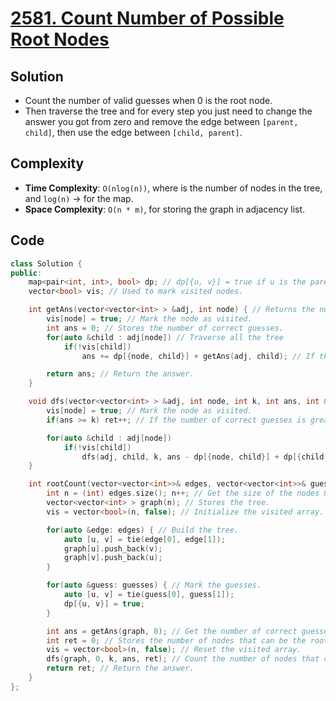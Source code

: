 # [2581. Count Number of Possible Root Nodes](https://leetcode.com/problems/count-number-of-possible-root-nodes/)

## Solution
- Count the number of valid guesses when 0 is the root node.
- Then traverse the tree and for every step you just need to change the answer you got from zero and remove the edge between `[parent, child]`, then use the edge between `[child, parent]`.
## Complexity
- **Time Complexity**: `O(nlog(n))`, where is the number of nodes in the tree, and `log(n)` -> for the map.
- **Space Complexity**: `O(n * m)`, for storing the graph in adjacency list.

## Code
```cpp
class Solution {
public:
    map<pair<int, int>, bool> dp; // dp[{u, v}] = true if u is the parent of v.
    vector<bool> vis; // Used to mark visited nodes.

    int getAns(vector<vector<int> > &adj, int node) { // Returns the number of correct guesses when assign zero as a root.
        vis[node] = true; // Mark the node as visited.
        int ans = 0; // Stores the number of correct guesses.
        for(auto &child : adj[node]) // Traverse all the tree
            if(!vis[child])
                ans += dp[{node, child}] + getAns(adj, child); // If the guess is correct, then add 1 to the answer.

        return ans; // Return the answer.
    }

    void dfs(vector<vector<int> > &adj, int node, int k, int ans, int &ret) { // Used to count the number of nodes that can be the root.
        vis[node] = true; // Mark the node as visited.
        if(ans >= k) ret++; // If the number of correct guesses is greater than or equal to k, then increment the answer.

        for(auto &child : adj[node])
            if(!vis[child])
                dfs(adj, child, k, ans - dp[{node, child}] + dp[{child, node}], ret); // Update the guess by remove [parent -> child] and add [child -> parent].
    }

    int rootCount(vector<vector<int>>& edges, vector<vector<int>>& guesses, int k) {
        int n = (int) edges.size(); n++; // Get the size of the nodes 0 -> n - 1, then increase to use when indexing.
        vector<vector<int> > graph(n); // Stores the tree.
        vis = vector<bool>(n, false); // Initialize the visited array.

        for(auto &edge: edges) { // Build the tree.
            auto [u, v] = tie(edge[0], edge[1]);
            graph[u].push_back(v);
            graph[v].push_back(u);
        }

        for(auto &guess: guesses) { // Mark the guesses.
            auto [u, v] = tie(guess[0], guess[1]);
            dp[{u, v}] = true;
        }

        int ans = getAns(graph, 0); // Get the number of correct guesses when assign zero as a root.
        int ret = 0; // Stores the number of nodes that can be the root.
        vis = vector<bool>(n, false); // Reset the visited array.
        dfs(graph, 0, k, ans, ret); // Count the number of nodes that can be the root.
        return ret; // Return the answer.
    }
};
```